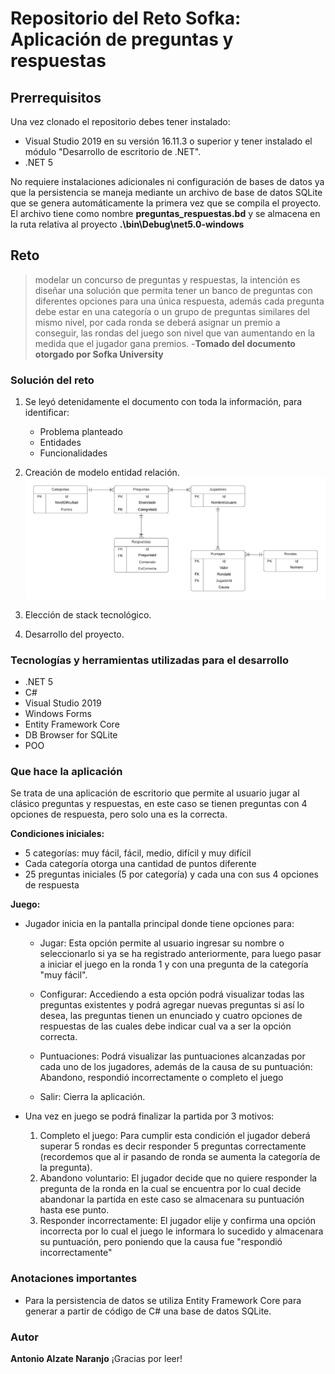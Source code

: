 # Repositorio del Reto Sofka: Aplicación de preguntas y respuestas

## Prerrequisitos
Una vez clonado el repositorio debes tener instalado:
- Visual Studio 2019 en su versión 16.11.3 o superior y tener instalado el módulo "Desarrollo de escritorio de .NET".
- .NET 5

No requiere instalaciones adicionales ni configuración de bases de datos ya que la persistencia se maneja mediante un archivo de base de datos SQLite que se genera automáticamente la primera vez que se compila el proyecto. El archivo tiene como nombre **preguntas_respuestas.bd** y se almacena en la ruta relativa al proyecto **.\bin\Debug\net5.0-windows**

## Reto
>modelar un concurso de preguntas y respuestas, la intención es diseñar
una solución que permita tener un banco de preguntas con diferentes opciones para una única respuesta, además cada pregunta debe estar en una categoría o un grupo de preguntas similares del mismo nivel, por cada ronda se deberá asignar un premio a conseguir, las rondas del juego son nivel que van aumentando en la medida que el jugador gana premios. 
-**Tomado del documento otorgado por Sofka University**

### Solución del reto
1. Se leyó detenidamente el documento con toda la información, para identificar:
	- Problema planteado
	- Entidades
	- Funcionalidades

2. Creación de modelo entidad relación.
    ![](MER.png)
3. Elección de stack tecnológico. 

4. Desarrollo del proyecto.

### Tecnologías y herramientas utilizadas para el desarrollo
- .NET 5
- C#
- Visual Studio 2019
- Windows Forms
- Entity Framework Core
- DB Browser for SQLite
- POO

### Que hace la aplicación
Se trata de una aplicación de escritorio que permite al usuario jugar al clásico preguntas y respuestas, en este caso se tienen preguntas con 4 opciones de respuesta, pero solo una es la correcta.

**Condiciones iniciales:**
- 5 categorías: muy fácil, fácil, medio, difícil y muy difícil
- Cada categoría otorga una cantidad de puntos diferente
- 25 preguntas iniciales (5 por categoría) y cada una con sus 4 opciones de respuesta

**Juego:**
- Jugador inicia en la pantalla principal donde tiene opciones para:
	- Jugar: Esta opción permite al usuario ingresar su nombre o seleccionarlo si ya se ha registrado anteriormente, para luego pasar a iniciar el juego en la ronda 1 y con una pregunta de la categoría "muy fácil".

	- Configurar: Accediendo a esta opción podrá visualizar todas las preguntas existentes y podrá agregar nuevas preguntas si así lo desea, las preguntas tienen un enunciado y cuatro opciones de respuestas de las cuales debe indicar cual va a ser la opción correcta.

	- Puntuaciones: Podrá visualizar las puntuaciones alcanzadas por cada uno de los jugadores, además de la causa de su puntuación: Abandono, respondió incorrectamente o completo el juego

	- Salir: Cierra la aplicación.

- Una vez en juego se podrá finalizar la partida por 3 motivos:
	1. Completo el juego: Para cumplir esta condición el jugador deberá superar 5 rondas es decir responder 5 preguntas correctamente (recordemos que al ir pasando de ronda se aumenta la categoría de la pregunta).
	2. Abandono voluntario: El jugador decide que no quiere responder la pregunta de la ronda en la cual se encuentra por lo cual decide abandonar la partida en este caso se almacenara su puntuación hasta ese punto.
	3. Responder incorrectamente: El jugador elije y confirma una opción incorrecta por lo cual el juego le informara lo sucedido y almacenara su puntuación, pero poniendo que la causa fue "respondió incorrectamente"

### Anotaciones importantes
- Para la persistencia de datos se utiliza Entity Framework Core para generar a partir de código de C# una base de datos SQLite.

### Autor
**Antonio Alzate Naranjo**
¡Gracias por leer!

